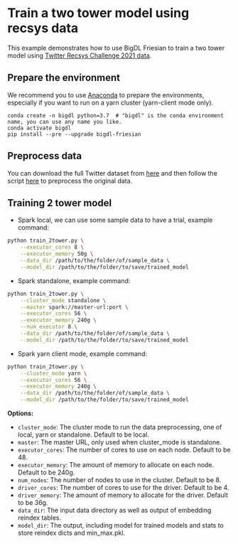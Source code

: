 # Train a two tower model using recsys data
This example demonstrates how to use BigDL Friesian to train a two tower model using [Twitter Recsys Challenge 2021 data](https://recsys-twitter.com/data/show-downloads#).

## Prepare the environment
We recommend you to use [Anaconda](https://www.anaconda.com/distribution/#linux) to prepare the environments, especially if you want to run on a yarn cluster (yarn-client mode only).
```
conda create -n bigdl python=3.7  # "bigdl" is the conda environment name, you can use any name you like.
conda activate bigdl
pip install --pre --upgrade bigdl-friesian
```
## Preprocess data
You can download the full Twitter dataset from [here](https://recsys-twitter.com/data/show-downloads#) and then follow the script [here](../wnd/train/wnd_preprocess_recsys.py) to preprocess the original data.

## Training 2 tower model
* Spark local, we can use some sample data to have a trial, example command:
```bash
python train_2tower.py \
    --executor_cores 8 \
    --executor_memory 50g \
    --data_dir /path/to/the/folder/of/sample_data \
    --model_dir /path/to/the/folder/to/save/trained_model 
```

* Spark standalone, example command:
```bash
python train_2tower.py \
    --cluster_mode standalone \
    --master spark://master-url:port \
    --executor_cores 56 \
    --executor_memory 240g \
    --num_executor 8 \
    --data_dir /path/to/the/folder/of/sample_data \
    --model_dir /path/to/the/folder/to/save/trained_model 
```

* Spark yarn client mode, example command:
```bash
python train_2tower.py \
    --cluster_mode yarn \
    --executor_cores 56 \
    --executor_memory 240g \
    --data_dir /path/to/the/folder/of/sample_data \
    --model_dir /path/to/the/folder/to/save/trained_model 
```

__Options:__
* `cluster_mode`: The cluster mode to run the data preprocessing, one of local, yarn or standalone. Default to be local.
* `master`: The master URL, only used when cluster_mode is standalone.
* `executor_cores`: The number of cores to use on each node. Default to be 48.
* `executor_memory`: The amount of memory to allocate on each node. Default to be 240g.
* `num_nodes`: The number of nodes to use in the cluster. Default to be 8.
* `driver_cores`: The number of cores to use for the driver. Default to be 4.
* `driver_memory`: The amount of memory to allocate for the driver. Default to be 36g.
* `data_dir`: The input data directory as well as output of embedding reindex tables.
* `model_dir`: The output, including model for trained models and stats to store reindex dicts and min_max.pkl.
